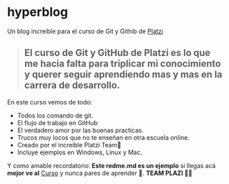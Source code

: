 # hyperblog
Un blog increible para el curso de Git y Githib de [Platzi][1]
>El curso de Git y GitHub de Platzi es lo que me hacia falta para triplicar mi conocimiento y querer seguir aprendiendo mas y mas en la carrera de desarrollo.
>-

En este curso vemos de todo:
* Todos los comando de git.
* El flujo de trabajo en GitHub
* El verdadero amor por las buenas practicas.
* Trucos muy locos que no te enseñan en otra escuela online.
* Creado por el increíble Platzi Team🚀
* Incluye ejemplos en Windows, Linux y Mac.

Y como amable recordatorio: **Este redme.md es un ejemplo** si llegas acá **mejor ve al** [Curso][(https://platzi.com/cursos/git-github/)] y nunca pares de aprender 🚀.
**TEAM PLAZI 💚🚀**

[1]: http://platzi.com/ "Platzi"
[(https://platzi.com/cursos/git-github/)]: (https://platzi.com/cursos/git-github/) "Curso"